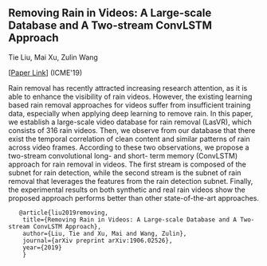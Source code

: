 ## Removing Rain in Videos: A Large-scale Database and A Two-stream ConvLSTM Approach
Tie Liu, Mai Xu, Zulin Wang

[[Paper Link](https://arxiv.org/abs/1906.02526)] (ICME'19)

Rain removal has recently attracted increasing research attention, as it is able to enhance the visibility of rain videos. However, the existing learning based rain removal approaches for videos suffer from insufficient training data, especially when applying deep learning to remove rain. In this paper, we establish a large-scale video database for rain removal (LasVR), which consists of 316 rain videos. Then, we observe from our database that there exist the temporal correlation of clean content and similar patterns of rain across video frames. According to these two observations, we propose a two-stream convolutional long- and short- term memory (ConvLSTM) approach for rain removal in videos. The first stream is composed of the subnet for rain detection, while the second stream is the subnet of rain removal that leverages the features from the rain detection subnet. Finally, the experimental results on both synthetic and real rain videos show the proposed approach performs better than other state-of-the-art approaches.

       @article{liu2019removing,
        title={Removing Rain in Videos: A Large-scale Database and A Two-stream ConvLSTM Approach},
        author={Liu, Tie and Xu, Mai and Wang, Zulin},
        journal={arXiv preprint arXiv:1906.02526},
        year={2019}
        }
